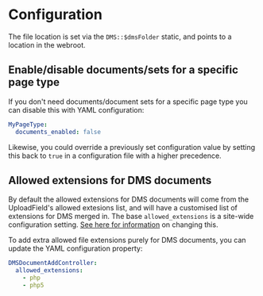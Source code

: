 # Configuration

The file location is set via the `DMS::$dmsFolder` static, and points to a location in the webroot.

## Enable/disable documents/sets for a specific page type

If you don't need documents/document sets for a specific page type you can disable this with YAML configuration:

```yaml
MyPageType:
  documents_enabled: false
```

Likewise, you could override a previously set configuration value by setting this back to `true` in a configuration
file with a higher precedence.

## Allowed extensions for DMS documents

By default the allowed extensions for DMS documents will come from the UploadField's allowed extesions list, and will
have a customised list of extensions for DMS merged in. The base `allowed_extensions` is a site-wide configuration
setting. [See here for information](https://docs.silverstripe.org/en/3/developer_guides/forms/field_types/uploadfield/#limit-the-allowed-filetypes) on changing this.

To add extra allowed file extensions purely for DMS documents, you can update the YAML configuration property:

```yaml
DMSDocumentAddController:
  allowed_extensions:
    - php
    - php5
```
